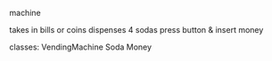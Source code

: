 machine

takes in bills or coins
dispenses 4 sodas
press button & insert money

classes:
VendingMachine
Soda
Money

